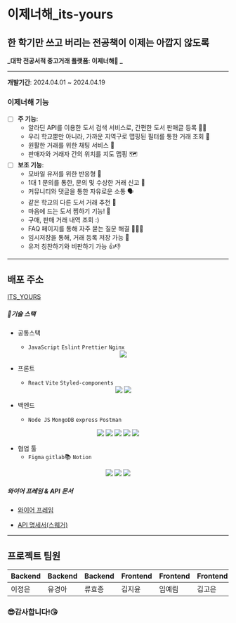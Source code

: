 # **이제너해\_its-yours**

## 한 학기만 쓰고 버리는 전공책이 이제는 아깝지 않도록

**_대학 전공서적 중고거래 플랫폼: 이제너해📘 _**

---

**개발기간**: 2024.04.01 ~ 2024.04.19

### 이제너해 기능

- [ ] **주 기능**:
  - 알라딘 API를 이용한 도서 검색 서비스로, 간편한 도서 판매글 등록 ✍🏻
  - 우리 학교뿐만 아니라, 가까운 지역구로 맵핑된 필터를 통한 거래 조회 🔎
  - 원활한 거래를 위한 채팅 서비스 💬
  - 판매자와 거래자 간의 위치를 지도 맵핑 🗺️
- [ ] **보조 기능**:
  - 모바일 유저를 위한 반응형 📱
  - 1대 1 문의를 통한, 문의 및 수상한 거래 신고 🚨
  - 커뮤니티와 댓글을 통한 자유로운 소통 🗣️
  - 같은 학교의 다른 도서 거래 추천 👥
  - 마음에 드는 도서 찜하기 기능! 💌
  - 구매, 판매 거래 내역 조회 :)
  - FAQ 페이지를 통해 자주 묻는 질문 해결 🙋🏻‍♀️
  - 임시저장을 통해, 거래 등록 저장 가능 📨
  - 유저 칭찬하기와 비판하기 가능 👍👎

---

## 배포 주소

[ITS_YOURS](https://kdt-sw-8-team08.elicecoding.com/)

##### 🔧기술 스택

- 공통스택

  - `JavaScript` `Eslint` `Prettier` `Nginx`
   <div align="center">
      <img src="https://img.shields.io/badge/JavaScript-F7DF1E?style=flat-square&logo=javascript&logoColor=black"/>
  </div>

- 프론트

  - `React` `Vite` `Styled-components`
  <div align="center">
      <img src="https://img.shields.io/badge/React-61DAFB?style=flat-square&logo=React&logoColor=black"/>
      <img src="https://img.shields.io/badge/styled components-DB7093?style=flat-square&logo=styled-components&logoColor=white"/>
  </div>

- 백엔드
  - `Node JS` `MongoDB` `express` `Postman`

<div align="center">
    <img src="https://img.shields.io/badge/Node.js-339933?style=flat&logo=Node.js&logoColor=white" />
    <img src="https://img.shields.io/badge/Express-000000?style=flat&logo=Express&logoColor=white" />
    <img src="https://img.shields.io/badge/MongoDB-47A248?style=flat&logo=MongoDB&logoColor=white" />
    <img src="https://img.shields.io/badge/Mongoose-880000?style=flat&logo=Mongoose&logoColor=white" />
    <img src="https://img.shields.io/badge/Postman-FF6C37?style=flat-square&logo=Postman&logoColor=white"/>
</div>

- 협업 툴
  - `Figma` `gitlab`📚 `Notion`

 <div align="center">
  	<img src="https://img.shields.io/badge/GitLab-FC6D26?style=flat&logo=GitLab&logoColor=white" />
  	<img src="https://img.shields.io/badge/Notion-000000?style=flat&logo=Notion&logoColor=white" />
  	<img src="https://img.shields.io/badge/Discord-5865F2?style=flat&logo=Discord&logoColor=white" />
  </div>

##### 와이어 프레임 & API 문서

- [와이어 프레임](https://www.figma.com/files/project/217859975/Team-project?fuid=1329746140332818240)

- [API 명세서(스웨거)](http://kdt-sw-7-team07.elicecoding.com/api-docs/)

---

## 프로젝트 팀원

| Backend | Backend | Backend | Frontend | Frontend | Frontend | Frontend |
| ------- | ------- | ------- | -------- | -------- | -------- | -------- |
| 이정은  | 유경아  | 류효종  | 김지윤   | 임예림   | 김고은   | 정한석   |

### 😎감사합니다!😘
